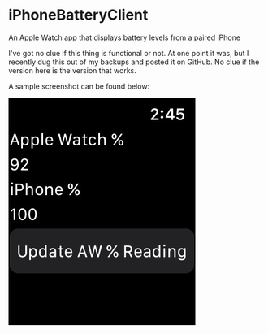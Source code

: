 # iPhoneBatteryClient
An Apple Watch app that displays battery levels from a paired iPhone

I've got no clue if this thing is functional or not. At one point it was, but I recently dug this out of my backups and posted it on GitHub. No clue if the version here is the version that works.

A sample screenshot can be found below:

![screenshot](IMG_0077.jpg)

